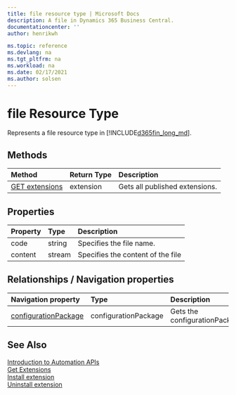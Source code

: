 ```yaml
---
title: file resource type | Microsoft Docs
description: A file in Dynamics 365 Business Central.
documentationcenter: ''
author: henrikwh

ms.topic: reference
ms.devlang: na
ms.tgt_pltfrm: na
ms.workload: na
ms.date: 02/17/2021
ms.author: solsen
---
```


# file Resource Type

Represents a file resource type in [!INCLUDE[d365fin_long_md](../developer/includes/d365fin_long_md.md)]. 

## Methods

| Method         | Return Type  |Description|
|:---------------|:-------------|:----------|
|[GET extensions](dynamics-microsoft-automation-extension-get.md)|extension|Gets all published extensions.|

## Properties

| Property	      | Type |Description                             |
|:----------------|:-----|:---------------------------------------|
|code             |string|Specifies the file name.|
|content          |stream|Specifies the content of the file                 |


## Relationships / Navigation properties

| Navigation property	      | Type |Description                             |
|:----------------|:-----|:---------------------------------------|
|[configurationPackage](dynamics-microsoft-automation-configurationpackages.md)               | configurationPackage|Gets the configurationPackages. |


## See Also 
[Introduction to Automation APIs](itpro-introduction-to-automation-apis.md)  
[Get Extensions](dynamics-microsoft-automation-extension-get.md)  
[Install extension](dynamics-microsoft-automation-extension-post.md)  
[Uninstall extension](dynamics-microsoft-automation-extension-post.md)  
